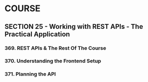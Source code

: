 # COURSE

## SECTION 25 - Working with REST APIs - The Practical Application

### 369. REST APIs & The Rest Of The Course 

### 370. Understanding the Frontend Setup

### 371. Planning the API

